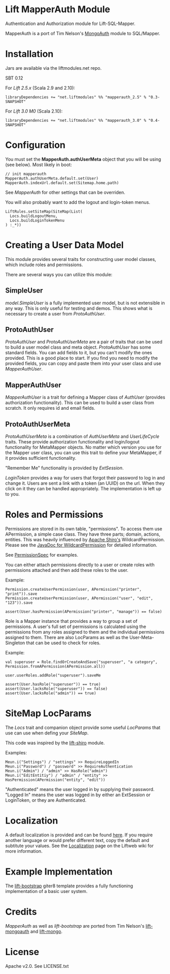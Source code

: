 # Lift MapperAuth Module

Authentication and Authorization module for Lift-SQL-Mapper.

MapperAuth is a port of Tim Nelson's [MongoAuth](https://github.com/eltimn/lift-mongoauth) module to SQL/Mapper.

# Installation

Jars are available via the liftmodules.net repo.

SBT 0.12

For *Lift 2.5.x* (Scala 2.9 and 2.10):

    libraryDependencies += "net.liftmodules" %% "mapperauth_2.5" % "0.3-SNAPSHOT"

For *Lift 3.0 M0* (Scala 2.10):

    libraryDependencies += "net.liftmodules" %% "mapperauth_3.0" % "0.4-SNAPSHOT"


# Configuration

You must set the __MapperAuth.authUserMeta__ object that you will be using (see below). Most likely in boot:

    // init mapperauth
    MapperAuth.authUserMeta.default.set(User)
    MapperAuth.indexUrl.default.set(Sitemap.home.path)

See _MapperAuth_ for other settings that can be overriden.

You will also probably want to add the logout and login-token menus.

    LiftRules.setSiteMap(SiteMap(List(
      Locs.buildLogoutMenu,
      Locs.buildLoginTokenMenu
    ) :_*))

# Creating a User Data Model

This module provides several traits for constructing user model classes, which include roles and permissions.

There are several ways you can utilize this module:

## SimpleUser

_model.SimpleUser_ is a fully implemented user model, but is not extensible in any way. This is only useful for testing and demos.
This shows what is necessary to create a user from _ProtoAuthUser_.

## ProtoAuthUser

_ProtoAuthUser_ and _ProtoAuthUserMeta_ are a pair of traits that can be used to build a user model class and meta object.
_ProtoAuthUser_ has some standard fields. You can add
fields to it, but you can't modify the ones provided. This is a good place to start. If you find you need to modify
the provided fields, you can copy and paste them into your user class and use _MapperAuthUser_.

## MapperAuthUser

_MapperAuthUser_ is a trait for defining a Mapper class of _AuthUser_ (provides authorization functionality).
This can be used to build a user class from scratch. It only requires id and email fields.

## ProtoAuthUserMeta

_ProtoAuthUserMeta_ is a combination of _AuthUserMeta_ and _UserLifeCycle_ traits. These provide authorization
functionality and login/logout functionality for MetaMapper objects. No matter which version you use for the
Mapper user class, you can use this trait to define your MetaMapper, if it provides sufficient functionality.

"Remember Me" functionality is provided by _ExtSession_.

_LoginToken_ provides a way for users that forgot their password to log in and change it. Users are sent a link with a token (an UUID)
on the url. When they click on it they can be handled appropriately. The implementation is left up to you.

# Roles and Permissions

Permissions are stored in its own table, "permissions". To access them use APermission, a simple case class. They have three parts; domain, actions, entities. This was heavily
influenced by [Apache Shiro's](http://shiro.apache.org/) WildcardPermission.
Please see the [JavaDoc for WildcardPermission](http://shiro.apache.org/static/current/apidocs/org/apache/shiro/authz/permission/WildcardPermission.html)
for detailed information.

See [PermissionSpec](https://github.com/liftmodules/mapperauth/blob/master/src/test/scala/net.liftmodules/mapperauth/PermissionSpec.scala) for examples.

You can either attach permissions directly to a user or create roles with permissions attached and then add these roles to the user.

Example:

    Permission.createUserPermission(user, APermission("printer", "print")).save
    Permission.createUserPermission(user, APermission("user", "edit", "123")).save

    assert(User.hasPermission(APermission("printer", "manage")) == false)

Role is a Mapper instance that provides a way to group a set of permissions. A user's full set of permissions is calculated using the permissions
from any roles assigned to them and the individual permissions assigned to them. There are also LocParams as well as the User-Meta-Singleton that can be used to check for roles.

Example:

    val superuser = Role.findOrCreateAndSave("superuser", "a category", Permission.fromAPermission(APermission.all))

    user.userRoles.addRole("superuser").saveMe

    assert(User.hasRole("superuser")) == true)
    assert(User.lacksRole("superuser")) == false)
    assert(User.lacksRole("admin")) == true)


# SiteMap LocParams

The _Locs_ trait and companion object provide some useful _LocParams_ that use can use when defing your _SiteMap_.

This code was inspired by the [lift-shiro](https://github.com/timperrett/lift-shiro) module.

Examples:

    Meun.i("Settings") / "settings" >> RequireLoggedIn
    Meun.i("Password") / "password" >> RequireAuthentication
    Meun.i("Admin") / "admin" >> HasRole("admin")
    Meun.i("EditEntitiy") / "admin" / "entity" >> HasPermission(APermission("entity", "edit"))


"Authenticated" means the user logged in by supplying their password. "Logged In" means the user was logged in by either
an ExtSession or LoginToken, or they are Authenticated.

# Localization

A default localization is provided and can be found [here](https://github.com/liftmodules/mapperauth/tree/master/src/main/resources/toserve/mapperauth.resources.html). If you require another language or would prefer different text, copy the default and subtitute your values. See the [Localization](https://www.assembla.com/spaces/liftweb/wiki/Localization) page on the Liftweb wiki for more information.


# Example Implementation

The [lift-bootstrap](https://github.com/tuhlmann/lift-bootstrap.g8) giter8 template provides a fully functioning implementation of a basic user system.

# Credits

_MapperAuth_ as well as _lift-bootstrap_ are ported from Tim Nelson's [lift-mongoauth](https://github.com/eltimn/lift-mongoauth) and [lift-mongo](https://github.com/eltimn/lift-mongo.g8).

# License

Apache v2.0. See LICENSE.txt

